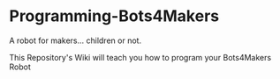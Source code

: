 # Programming-Bots4Makers
A robot for makers... children or not.

This Repository's Wiki will teach you how to program your Bots4Makers Robot
